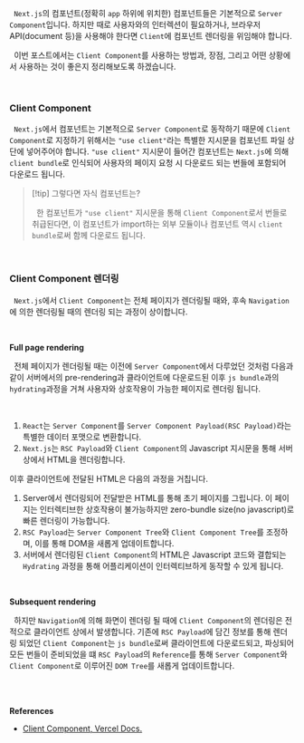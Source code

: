 
&nbsp;&nbsp;`Next.js`의 컴포넌트(정확히 `app` 하위에 위치한) 컴포넌트들은 기본적으로 `Server Component`입니다. 하지만 때로 사용자와의 인터렉션이 필요하거나, 브라우저 API(document 등)을 사용해야 한다면 `Client`에 컴포넌트 렌더링을 위임해야 합니다.

&nbsp;&nbsp;이번 포스트에서는 `Client Component`를 사용하는 방법과, 장점, 그리고 어떤 상황에서 사용하는 것이 좋은지 정리해보도록 하겠습니다.

<br>

### Client Component

&nbsp;&nbsp;`Next.js`에서 컴포넌트는 기본적으로 `Server Component`로 동작하기 때문에 `Client Component`로 지정하기 위해서는 `"use client"`라는 특별한 지시문을 컴포넌트 파일 상단에 넣어주어야 합니다. `"use client"` 지시문이 들어간 컴포넌트는 `Next.js`에 의해 `client bundle`로 인식되어 사용자의 페이지 요청 시 다운로드 되는 번들에 포함되어 다운로드 됩니다.

>[!tip] 그렇다면 자식 컴포넌트는?
>
>&nbsp;&nbsp;한 컴포넌트가 `"use client"` 지시문을 통해 `Client Component`로서 번들로 취급된다면, 이 컴포넌트가 import하는 외부 모듈이나 컴포넌트 역시 `client bundle`로써 함께 다운로드 됩니다.

<br>

### Client Component 렌더링

&nbsp;&nbsp;`Next.js`에서 `Client Component`는 전체 페이지가 렌더링될 때와, 후속 `Navigation`에 의한 렌더링될 때의 렌더링 되는 과정이 상이합니다.

<br>

**Full page rendering**

&nbsp;&nbsp;전체 페이지가 렌더링될 때는 이전에 `Server Component`에서 다루었던 것처럼 다음과 같이 서버에서의 pre-rendering과 클라이언트에 다운로드된 이후 `js bundle`과의 `hydrating`과정을 거쳐 사용자와 상호작용이 가능한 페이지로 렌더링 됩니다.

<br>

1. `React`는 `Server Component`를 `Server Component Payload(RSC Payload)`라는 특별한 데이터 포맷으로 변환합니다.
2. `Next.js`는 `RSC Payload`와 `Client Component`의 Javascript 지시문을 통해 서버 상에서 HTML을 렌더링합니다.

이후 클라이언트에 전달된 HTML은 다음의 과정을 거칩니다.

1. Server에서 렌더링되어 전달받은 HTML를 통해 초기 페이지를 그립니다. 이 페이지는 인터렉티브한 상호작용이 불가능하지만 zero-bundle size(no javascript)로 빠른 렌더링이 가능합니다.
2. `RSC Payload`는 `Server Component Tree`와 `Client Component Tree`를 조정하며, 이를 통해 DOM을 새롭게 업데이트합니다.
3. 서버에서 렌더링된 `Client Component`의 HTML은  Javascript 코드와 결합되는 `Hydrating` 과정을 통해 어플리케이션이 인터렉티브하게 동작할 수 있게 됩니다.


<br>

**Subsequent rendering**

&nbsp;&nbsp;하지만 `Navigation`에 의해 화면이 렌더링 될 때에 `Client Component`의 렌더링은 전적으로 클라이언트 상에서 발생합니다. 기존에 `RSC Payload`에 담긴 정보를 통해 렌더링 되었던 `Client Component`는 `js bundle`로써 클라이언트에 다운로드되고, 파싱되어 모든 번들이 준비되었을 떄 `RSC Payload`의 `Reference`를 통해 `Server Component`와 `Client Component`로 이루어진 `DOM Tree`를 새롭게 업데이트합니다.

<br>

<br>

**References**
- [Client Component, Vercel Docs.](https://nextjs.org/docs/app/building-your-application/rendering/client-components)